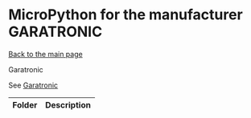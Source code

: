 # MicroPython for the manufacturer GARATRONIC
[Back to the main page](../../readme.md)

Garatronic

See
[Garatronic](https://garatronic.fr/)
<table>
<thead>
  <th>Folder</th><th>Description</th>
</thead>
<tbody>
</tbody>
</table>
